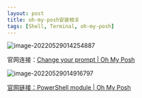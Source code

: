 ```yaml
---
layout: post
title: oh-my-posh安装相关
tags: [Shell, Terminal, oh-my-posh]
---
```


![image-20220529014254887](https://cdn.jsdelivr.net/gh/darkchoco10099/img/image-20220529014254887.png)

官网连接：[Change your prompt | Oh My Posh](https://ohmyposh.dev/docs/installation/prompt)

![image-20220529014916797](https://cdn.jsdelivr.net/gh/darkchoco10099/img/image-20220529014916797.png)

[官网链接：PowerShell module | Oh My Posh](https://ohmyposh.dev/docs/migrating)